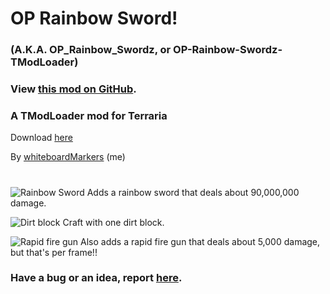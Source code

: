# OP Rainbow Sword!

### (A.K.A. OP_Rainbow_Swordz, or OP-Rainbow-Swordz-TModLoader)

### View [this mod on GitHub](https://github.com/wooden-utensil/OP-Rainbow-Swordz-TModLoader).

### A TModLoader mod for Terraria

Download [here](https://github.com/wooden-utensil/OP-Rainbow-Swordz-TModLoader/releases/latest)

By [whiteboardMarkers](https://steamcommunity.com/id/MarkersWillDrawOnThisWhiteboard/) (me)

#

![Rainbow Sword](https://raw.githubusercontent.com/wooden-utensil/OP-Rainbow-Swordz-TModLoader/master/Items/Weapons/Melee/OP_Sword.png) Adds a rainbow sword that deals about 90,000,000 damage.

![Dirt block](https://i.imgur.com/3bKKPn7.png) Craft with one dirt block.

![Rapid fire gun](https://raw.githubusercontent.com/wooden-utensil/OP-Rainbow-Swordz-TModLoader/master/Items/Weapons/Range/Rapid_Fire_Gun.png) Also adds a rapid fire gun that deals about 5,000 damage, but that's per frame!!

### Have a bug or an idea, report [here](https://github.com/wooden-utensil/OP-Rainbow-Swordz-TModLoader/issues/new).
